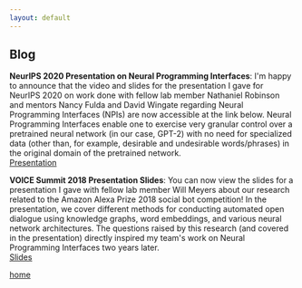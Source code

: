 ```yaml
---
layout: default
---
```


## Blog

**NeurIPS 2020 Presentation on Neural Programming Interfaces**: I'm happy to announce that the video and slides for the presentation I gave for NeurIPS 2020 on work done with fellow lab member Nathaniel Robinson and mentors Nancy Fulda and David Wingate regarding Neural Programming Interfaces (NPIs) are now accessible at the link below. Neural Programming Interfaces enable one to exercise very granular control over a pretrained neural network (in our case, GPT-2) with no need for specialized data (other than, for example, desirable and undesirable words/phrases) in the original domain of the pretrained network. \
[Presentation](https://slideslive.com/38936370/towards-neural-program-interfaces)

**VOICE Summit 2018 Presentation Slides**: You can now view the slides for a presentation I gave with fellow lab member Will Meyers about our research related to the Amazon Alexa Prize 2018 social bot competition! In the presentation, we cover different methods for conducting automated open dialogue using knowledge graphs, word embeddings, and various neural network architectures. The questions raised by this research (and covered in the presentation) directly inspired my team's work on Neural Programming Interfaces two years later.\
[Slides](http://bit.ly/byu_voice_2018_nj)

[home](./)
